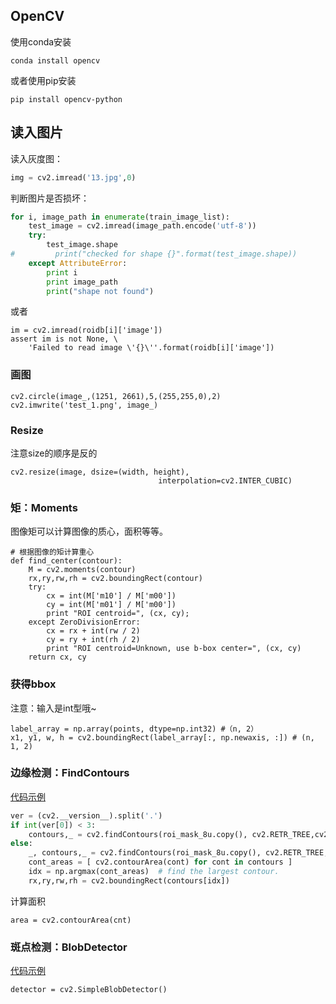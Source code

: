 ## OpenCV

使用conda安装

```
conda install opencv
```
或者使用pip安装
```
pip install opencv-python
```

## 读入图片

读入灰度图：

```python
img = cv2.imread('13.jpg',0)
```

判断图片是否损坏：

```python
for i, image_path in enumerate(train_image_list):
    test_image = cv2.imread(image_path.encode('utf-8'))
    try:
        test_image.shape
#         print("checked for shape {}".format(test_image.shape))
    except AttributeError:
        print i
        print image_path
        print("shape not found")
```

或者

```
im = cv2.imread(roidb[i]['image'])
assert im is not None, \
    'Failed to read image \'{}\''.format(roidb[i]['image'])
```

### 画图

```
cv2.circle(image_,(1251, 2661),5,(255,255,0),2)
cv2.imwrite('test_1.png', image_)
```

### Resize

注意size的顺序是反的

```
cv2.resize(image, dsize=(width, height), 
                                 interpolation=cv2.INTER_CUBIC)
```

### 矩：Moments

图像矩可以计算图像的质心，面积等等。

```
# 根据图像的矩计算重心 
def find_center(contour):
    M = cv2.moments(contour)
    rx,ry,rw,rh = cv2.boundingRect(contour)
    try:
        cx = int(M['m10'] / M['m00'])
        cy = int(M['m01'] / M['m00'])
        print "ROI centroid=", (cx, cy);
    except ZeroDivisionError:
        cx = rx + int(rw / 2)
        cy = ry + int(rh / 2)
        print "ROI centroid=Unknown, use b-box center=", (cx, cy)
    return cx, cy
```

### 获得bbox

注意：输入是int型哦~

```
label_array = np.array(points, dtype=np.int32) #（n, 2）
x1, y1, w, h = cv2.boundingRect(label_array[:, np.newaxis, :]) # (n, 1, 2)
```

### 边缘检测：FindContours

[代码示例](https://github.com/makelove/OpenCV-Python-Tutorial/blob/master/ch21-%E8%BD%AE%E5%BB%93Contours/21-findContour.py)

```python
ver = (cv2.__version__).split('.')
if int(ver[0]) < 3:
    contours,_ = cv2.findContours(roi_mask_8u.copy(), cv2.RETR_TREE,cv2.CHAIN_APPROX_SIMPLE)
else:
    _, contours,_ = cv2.findContours(roi_mask_8u.copy(), cv2.RETR_TREE,cv2.CHAIN_APPROX_SIMPLE)
    cont_areas = [ cv2.contourArea(cont) for cont in contours ]
    idx = np.argmax(cont_areas)  # find the largest contour.
    rx,ry,rw,rh = cv2.boundingRect(contours[idx])
```

计算面积

```
area = cv2.contourArea(cnt)
```

### 斑点检测：BlobDetector

[代码示例](https://github.com/makelove/OpenCV-Python-Tutorial/blob/master/ch25-%E6%96%91%E7%82%B9%E6%A3%80%E6%B5%8B/%E6%96%91%E7%82%B9%E6%A3%80%E6%B5%8BSimpleBlobDetector.py)

```
detector = cv2.SimpleBlobDetector()
```



